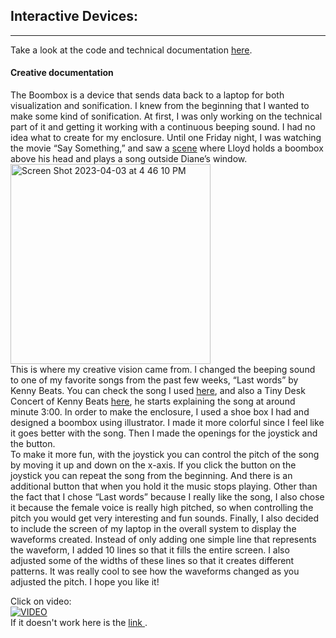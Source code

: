 ## Interactive Devices: 
---
Take a look at the code and technical documentation <a href="https://github.com/AndreaBus99/CES-technical-documentation/tree/main/Generative%20Art">here</a>.

#### Creative documentation

The Boombox is a device that sends data back to a laptop for both visualization and sonification. I knew from the beginning that I wanted to make some kind of sonification. At first, I was only working on the technical part of it and getting it working with a continuous beeping sound. I had no idea what to create for my enclosure. Until one Friday night, I was watching the movie “Say Something,” and saw a <a href="https://www.youtube.com/watch?v=1GoH3M9Kb4g"> scene</a> where Lloyd holds a boombox above his head and plays a song outside Diane’s window. 
<br>
<img width="320" alt="Screen Shot 2023-04-03 at 4 46 10 PM" src="https://user-images.githubusercontent.com/80929001/229623829-b5229837-04de-4afc-b8ae-83035669d6e1.png">
<br>
This is where my creative vision came from. I changed the beeping sound to one of my favorite songs from the past few weeks, “Last words” by Kenny Beats. You can check the song I used <a href="https://www.youtube.com/watch?v=xCxt_H7e38E"> here</a>, and also a Tiny Desk Concert of Kenny Beats <a href="https://www.youtube.com/watch?v=BPRVzA67Dbs"> here</a>, he starts explaining the song at around minute 3:00. In order to make the enclosure, I used a shoe box I had and designed a boombox using illustrator. I made it more colorful since I feel like it goes better with the song. Then I made the openings for the joystick and the button. 
<br>
To make it more fun, with the joystick you can control the pitch of the song by moving it up and down on the x-axis. If you click the button on the joystick you can repeat the song from the beginning. And there is an additional button that when you hold it the music stops playing. Other than the fact that I chose “Last words” because I really like the song, I also chose it because the female voice is really high pitched, so when controlling the pitch you would get very interesting and fun sounds. Finally, I also decided to include the screen of my laptop in the overall system to display the waveforms created. Instead of only adding one simple line that represents the waveform, I added 10 lines so that it fills the entire screen. I also adjusted some of the widths of these lines so that it creates different patterns. It was really cool to see how the waveforms changed as you adjusted the pitch. I hope you like it! 


Click on video: 
<br>
[![VIDEO](https://img.youtube.com/vi/rAs8bwm8f1A/0.jpg)](https://www.youtube.com/watch?v=rAs8bwm8f1A)
<br>
If it doesn't work here is the <a href="https://youtu.be/rAs8bwm8f1A"> link </a>.
